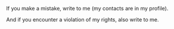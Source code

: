 If you make a mistake, write to me (my contacts are in my profile).

And if you encounter a violation of my rights, also write to me.
